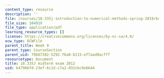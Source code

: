 ```yaml
---
content_type: resource
description: ''
file: /courses/18-335j-introduction-to-numerical-methods-spring-2019/b47966fd23ef6c1dc7a2032cbc9e6644_MIT18_335JS19_exam12.pdf
file_size: 164919
file_type: application/pdf
learning_resource_types: []
license: https://creativecommons.org/licenses/by-nc-sa/4.0/
ocw_type: OCWFile
parent_title: Week 9
parent_type: CourseSection
parent_uid: 79b67382-5292-f6a0-b115-ef7aad0acfff
resourcetype: Document
title: 18.335J midterm exam 2012
uid: b47966fd-23ef-6c1d-c7a2-032cbc9e6644
---
```

